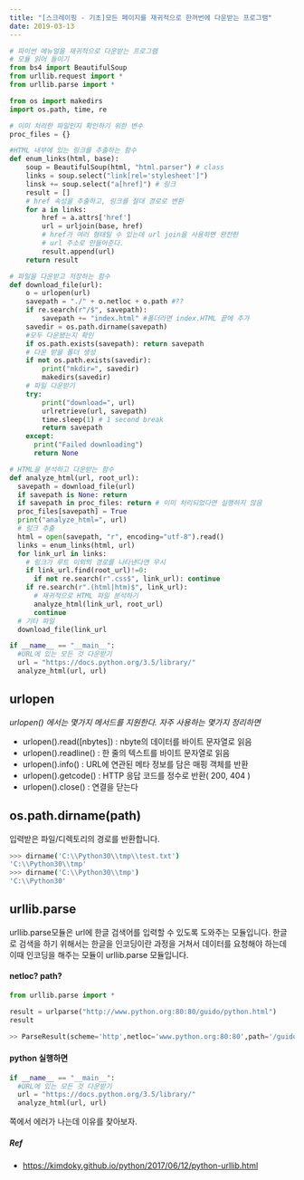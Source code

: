```yaml
---
title: "[스크레이핑 - 기초]모든 페이지를 재귀적으로 한꺼번에 다운받는 프로그램"
date: 2019-03-13
---
```


```python
# 파이썬 메뉴얼을 재귀적으로 다운받는 프로그램
# 모듈 읽어 들이기
from bs4 import BeautifulSoup
from urllib.request import *
from urllib.parse import *

from os import makedirs
import os.path, time, re

# 이미 처리한 파일인지 확인하기 위한 변수
proc_files = {}

#HTML 내부에 있는 링크를 추출하는 함수
def enum_links(html, base):
    soup = BeautifulSoup(html, "html.parser") # class
    links = soup.select("link[rel='stylesheet']")
    linsk += soup.select("a[href]") # 링크
    result = []
    # href 속성을 추출하고, 링크를 절대 경로로 변환
    for a in links:
        href = a.attrs['href']
        url = urljoin(base, href)
        # href가 여러 형태일 수 있는데 url join을 사용하면 완전한
        # url 주소로 만들어준다.
        result.append(url)
    return result

# 파일을 다운받고 저장하는 함수
def download_file(url):
    o = urlopen(url)
    savepath = "./" + o.netloc + o.path #??
    if re.search(r"/$", savepath):
        savepath += "index.html" #폴더라면 index.HTML 끝에 추가
    savedir = os.path.dirname(savepath)
    #모두 다운됐는지 확인
    if os.path.exists(savepath): return savepath
    # 다운 받을 폴더 생성
    if not os.path.exists(savedir):
        print("mkdir=", savedir)
        makedirs(savedir)
    # 파일 다운받기
    try:
        print("download=", url)
        urlretrieve(url, savepath)
        time.sleep(1) # 1 second break
        return savepath
    except:
      print("Failed downloading")
      return None

# HTML을 분석하고 다운받는 함수
def analyze_html(url, root_url):
  savepath = download_file(url)
  if savepath is None: return
  if savepath in proc_files: return # 이미 처리되었다면 실행하지 않음
  proc_files[savepath] = True
  print("analyze_html=", url)
  # 링크 추출
  html = open(savepath, "r", encoding="utf-8").read()
  links = enum_links(html, url)
  for link_url in links:
    # 링크가 루트 이외의 경로를 나타낸다면 무시
    if link_url.find(root_url)!=0:
      if not re.search(r".css$", link_url): continue
    if re.search(r".(html|htm)$", link_url):
      # 재귀적으로 HTML 파일 분석하기
      analyze_html(link_url, root_url)
      continue
  # 기타 파일
  download_file(link_url

if __name__ == "__main__":
  #URL에 있는 모든 것 다운받기
  url = "https://docs.python.org/3.5/library/"
  analyze_html(url, url)
```

## urlopen

*urlopen() 에서는 몇가지 메서드를 지원한다. 자주 사용하는 몇가지 정리하면*

- urlopen().read([nbytes]) : nbyte의 데이터를 바이트 문자열로 읽음 ​
- urlopen().readline() : 한 줄의 텍스트를 바이트 문자열로 읽음
- urlopen().​info() : URL에 연관된 메타 정보를 담은 매핑 객체를 반환​
- urlopen().getcode() : HTTP 응답 코드를 정수로 반환( 200, 404 )
- urlopen().close() : 연결을 닫는다


## os.path.dirname(path)

입력받은 파일/디렉토리의 경로를 반환합니다.

```bash
>>> dirname('C:\\Python30\\tmp\\test.txt')
'C:\\Python30\\tmp'
>>> dirname('C:\\Python30\\tmp')
'C:\\Python30'
```

## urllib.parse

urllib.parse모듈은 url에 한글 검색어를 입력할 수 있도록 도와주는 모듈입니다.
한글로 검색을 하기 위해서는 한글을 인코딩이란 과정을 거쳐서 데이터를 요청해야 하는데 이때 인코딩을 해주는 모듈이 urllib.parse 모듈입니다.

#### netloc? path?
```python
from urllib.parse import *

result = urlparse("http://www.python.org:80:80/guido/python.html")
result

>> ParseResult(scheme='http',netloc='www.python.org:80:80',path='/guido/python.html')
```

#### python 실행하면

```python
if __name__ == "__main__":
  #URL에 있는 모든 것 다운받기
  url = "https://docs.python.org/3.5/library/"
  analyze_html(url, url)
```

쪽에서 에러가 나는데 이유를 찾아보자.


##### Ref
- https://kimdoky.github.io/python/2017/06/12/python-urllib.html
